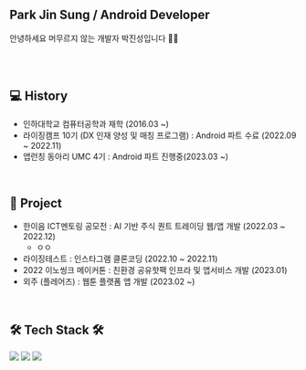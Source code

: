 
<h2>Park Jin Sung / Android Developer </h2>
안녕하세요 머무르지 않는 개발자 박진성입니다 🏃‍♂️

</br></br>

<h2><b>💻 History </b></h2>

- 인하대학교 컴퓨터공학과 재학 (2016.03 ~) 
- 라이징캠프 10기 (DX 인재 양성 및 매칭 프로그램) : Android 파트 수료 (2022.09 ~ 2022.11)
- 앱런칭 동아리 UMC 4기 : Android 파트 진행중(2023.03 ~)

</br>

<h2><b>📒 Project </b></h2>

- 한이음 ICT멘토링 공모전 :  AI 기반 주식 퀀트 트레이딩 웹/앱 개발 (2022.03 ~ 2022.12)
  - ㅇㅇ
- 라이징테스트 : 인스타그램 클론코딩 (2022.10 ~ 2022.11)
- 2022 이노씽크 메이커톤 : 친환경 공유핫팩 인프라 및 앱서비스 개발 (2023.01)
- 외주 (플레어즈) : 웹툰 플랫폼 앱 개발 (2023.02 ~)

</br>

<h2><b>🛠 Tech Stack 🛠</b></h2>

<img src="https://img.shields.io/badge/Android-green?style=flat-square&logo=Android&logoColor=white"/></a>
<img src="https://img.shields.io/badge/Python-blue?style=flat-square&logo=Python&logoColor=white"/></a>
<img src="https://img.shields.io/badge/Kotlin-F48E00?style=flat-square&logo=Kotlin&logoColor=white"/></a>

